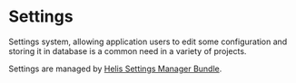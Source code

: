 # Settings

Settings system, allowing application users to edit some configuration and storing it in database is a common need in a variety of projects.

Settings are managed by [Helis Settings Manager Bundle](https://packagist.org/packages/helis/settings-manager-bundle).

